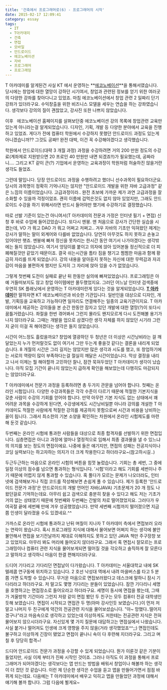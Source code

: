 ```yaml
---
title: '건축에서 프로그래머로(6) - 프로그래머의 시작'
date: 2015-02-17 12:09:41
category: essay
tags:
  - IT
  - T아카데미
  - 건축
  - 면접
  - 모바일
  - 안드로이드
  - 에코노베이션
  - 자바
  - 프로그래머
  - 프로그래밍
---
```


T 아카데미를 알게된건 사실 KT 에서 운영하는 **[에코노베이션](http://www.econovation.co.kr/ 'KT에코노베이션')**을 통해서였습니다. 당시에는 창업에 대한 열망이 강하던 시기여서, 창업과 관련된 정보를 얻기 위한 여러곳의 다양한 강좌를 찾아다니고 있었죠. 마침 에코노베이션에서 창업 관련 2 일짜리 단기 강좌가 있더라구요. 수익창출을 위한 비즈니스 모델을 세우는 연습을 하는 강좌였습니다. 생각보다 강의의 질이 괜찮았고, 강사진 또한 나쁘지 않았습니다.

이후   에코노베이션 홈페이지를 살펴보던중 에코노베이션 강의 목록에 창업관련 교육만 있는게 아니라는걸 알게되었습니다. 디자인, 기획, 개발 등 다양한 분야에서 교육을 진행하고 있었죠. 게다가 전에 컴퓨터 학원에서 수강하지 못했던 안드로이드 과정도 있는게 아니겠습니까?? 그것도 공짜!! 완전 대박, 이건 꼭 수강해야겠다고 생각했습니다.

학원에서 안드로이드(대략 3 개월 과정) 과정을 수강하려면 거의 200 만원 정도의 수강료(계좌제로 지원받으면 20 프로인 40 만원만 내면 되겠죠!!)가 필요했는데, 공짜라니.... 그리고 KT 같이 큰(?) 기업에서 운영하는 교육과정이 학원처럼 허술하진 않을거란 생각도 들었죠.

그런데 말입니다. 당장 안드로이드 과정을 수행하려고 했더니 선수과목이 필요하더군요. 당시의 과목명이 정확히 기억나지는 않지만 "안드로이드 개발을 위한 자바 고급과정" 같은 느낌의 이름이었습니다. 고급과정이라.. 완전 초보에 가까운 제가 과연 고급과정을 잘 소화할 수 있을까 걱정이었죠. 괜히 이름에 겁먹은것도 없지 않아 있었지만, 그래도 안드로이드 수강을 하기 위해서라면 반드시 들어야만 했기에 수강하기로 결정했습니다.

따로 선발 기준이 있는건 아니여서(T 아카데미의 전문과 가정은 인터넷 필기 + 면접) 신청 후 바로 수업에 들어갔었습니다. 또다시 멘붕. 맨 처음으로 강사가 간단한 실습을 시켰는데, VO 가 뭐고 DAO 가 뭐고 어쩌고 저쩌고.. 겨우 자바의 기초만 익혀왔던 제게는 강사가 말하는 말이 외계어와 다를바 없었습니다. 당연히 아무것도 하지 못하고 손놓고 있어야만 햇죠. 멘붕에 빠져 정신을 못차리는 한시간 동안 여기서 나가야겠다는 생각밖에는 들지 않았습니다. 여기서 엉덩이를 붙이고 의자에 앉아 있어본들 정신적으로 더 피폐해질것만 같았기 때문이죠. 결국 쉬는시간을 틈타 짐을 챙기고 찜찜한 마음과 함께 황급히 자리를 뜨게 되었습니다. 강의 내용을 알아듣지 못하는 자신에 대한 무력감과 자괴감이 마음을 불편하게 했지만 도저히 그 자리에 앉아 있을 수가 없었습니다.

그렇게 첫번째 도전이 실패로 끝난 뒤 한동안 실의에 빠져있었습니다. 프로그래밍은 아예 거들떠보지도 않고 창업 아이템에만 몰두했었지요. 그러던 어느날 인터넷 검색중에 우연히 SK 플래닛에서 운영하는 T 아카데미란게 있다는 것을 알게되었습니다. [**T 아카데미**](https://oic.skplanet.com/front/tacademy/courseinfo/courseInfoGuide.action 'T아카데미')란 말하자면 KT 에코노베이션과 비슷한 기관입니다. 일반인을 대상으로 디자인, 개발, 기획등을 교육하고 가능하다면 일자리도 연결해주는 일종의 교육기관이지요. T 아카데미에서 제공하는 강의들을 본 순간 한동안 잠자고 있던 개발에 대한 열망(?)이 또다시 꿈틀거렸습니다. 좌절을 한번 겪어봐서 그런지 몰라도 왠지모르게 다시 도전해볼 용기가 나지 않더라구요. 그때는 개발을 업으로 삼겠다란 생각 자체를 하지 않았던 시기라 그런지 굳이 이걸 꼭 해야겠다는 생각은 들지 않았습니다.

시간이 어느정도 흘렀을까요? 창업에 열광하던 두 청년은 더 이상은 시간낭비라는 걸 깨달았는지 누가 먼저랄것도 없이 여기서 그만 두는게 좋을것 같다는 결론을 내리게 되었습니다. 8 개월의 시간은 그리 길지는 않았지만 많은 생각과 시도를 했고, 또 창업하기에는 서로의 역량이 많이 부족하다는걸 절실히 깨달은 시간이었습니다. 막상 결정을 내리고 나서 이제는 뭘 해야할까 고민하던 찰나, 잠깐 묵혀두었던 T 아카데미가 생각이 났습니다. 아직 모집 기간이 끝나지 않았는지 급하게 확인을 해보았는데 다행히도 마감되지는 않았더라구요.

T 아카데미에서 전문가 과정을 등록하려면 총 두가지 관문을 넘어야 합니다. 첫째는 온라인 시험입니다. 다양한 수강과목들은 각각 수준이 다르기 때문에 적절한 기본지식을 갖춘 사람이 수강의 기회를 얻어야 합니다. 만약 아무런 기본 지식도 없는 상태에서 꽤 어려운 과목을 수강하게 된다면, 수강생에게도 시간낭비일뿐 아니라 강의를 개설한 T 아카데미도 적절한 사람에게 적절한 강의를 제공하지 못함으로써 시간과 비용을 낭비하는 꼴이 됩니다. 그래서 최소한의 기본 소양을 확인하는 차원에서 온라인 시험제도를 마련해 둔것 같습니다.

두번째는 온라인 시험에 통과한 사람들을 대상으로 최종 합격자를 선발하기 위한 면접입니다. 심층면접은 아니고 과정에 얼마나 열정적으로 임해서 최종 결과물을 낼 수 있느냐의 의지를 보는 정도의 면접이에요. 나중에 들은 얘기지만, 면접의 성패는 전공지식이나 코딩 실력보다는 하고자하는 의지가 더 크게 작용한다고 하더라구요~(참고하시길..)

두근두근하는 마음으로 온라인 시험의 버튼을 힘껏 눌렀습니다. 기회는 총 세번, 그 중에 일정 이상의 점수를 넘으면 통과하는 형식입니다. '시험'이라고 해도 기회를 세번이나 주기 때문에 어렵지 않게 통과할 수 있습니다. 혹 풀다가 모르는 문제가 나오더라도, 인터넷에 검색해보거나 직접 코드를 작성해보면 손쉽게 풀 수 있습니다. 제가 등록한 '안드로이드 전문가 과정'은 안드로이드의 개발 언어인 자바(JAVA) 기초문제가 20 개 정도 나왔던걸로 기억하는데요. 아무리 쉽고 검색으로 충분히 찾을 수 있다고 해도 저는 기초가 거의 없는 상태였기 때문에 첫번째와 두번째는 간발의 차로 떨어졌었지요. 그러다가 우여곡절 끝에 세번째 만에 겨우 성공했었습니다. 만약 세번째 시험까지 떨어졌으면 지금쯤 인생이 달라졌을 수도 있겠네요.^^

가까스로 온라인 시험에 통과하고 난뒤 며칠이 지나자 T 아카데미 측에서 면접보러 오라는 연락이 왔습니다. 혹시 프로그래밍 지식에 대해서 물어보면 어쩌지 하는 생각에 불안불안해서 면접을 보기전날까지 제대로 이해하지도 못하고 있던 JAVA 책만 주구장창 보고 있었지요. 아무리 봐도 머리에 들어오지 않더라구요. 그래서 혹 면접시 잘모르는 프로그래밍이나 컴퓨터 관련 지식을 물어보게되면 떨어질 것을 각오하고 솔직하게 잘 모른다고 말하자고 생각하니 마음이 한결 편해지더라구요.

드디어 기다리고 기다리던 면접날이 다가왔습니다. T 아카데미는 서울대학교 내에 SK 텔레콤 연구동에 위치하고 있습니다. 2 호선 낙성대 역에서 내려 마을버스를 타고 5 분쯤 가면 도착할 수 있습니다. 무거운 마음으로 면접보러왔다고 데스크에 말하니 잠시 기다리라고 하더라구요. 저 말고도 몇명 기다리는 분들이 있었습니다. 잠깐 기다리니 세명을 호명하고는 면접장소로 들어오라고 하더라구요. 세명이 동시에 면접을 봤는데, 그때가 겨울방학 기간이라 그런지 저랑 같이 면접 봤던 두 친구는 모두 컴퓨터 전공 대학생인듯해 보였습니다. 면접이 시작되고 면접관 두 명(아마 강사인듯 보였습니다.)이 먼저 저말고 나머지 두 친구에게 약간의 전공관련 지식을 물어보셨습니다. "아~ 망했다..떨어지겠구나"라고 마음속으로 생각하고 있었는데 이상하게도 저한테는 전공관련 지식은 전혀 물어보지 않으시더라구요. 자신있게 몇 가지 질문에 대답하고는 면접실에서 나왔습니다. 사실 붙거나 떨어져도 인생에 크게 영향을 주지 않을(거라 생각했었죠^^;;) 면접인데도 불구하고 이상하게 긴장이 됐었고 면접이 끝나니 속이 다 후련해 지더라구요. 그리고 며칠 후 당당히 합격~!

드디어 안드로이드 전문가 과정을 수강할 수 있게 되었습니다. 뭔가 이룬것 같은 기분이 들었지만, 사실 이제 부터가 진짜 시작인 것이죠. 그러나 아직도 이 과정을 통해서 프로그래머가 되어야겠다는 생각보다는 앱 만드는 방법을 배워서 창업이나 해볼까 하는 생각이 더 컸던 것 같습니다. 이런 제 단순한 생각은 수업을 듣고 앱을 만들어가면서 점점 바뀌게 되는데요. 다음에는 T 아카데미에서 배우고 익히고 앱을 만들었던 과정에 대해서 얘기해 볼까 합니다. 그럼 다음에 뵐게요~
